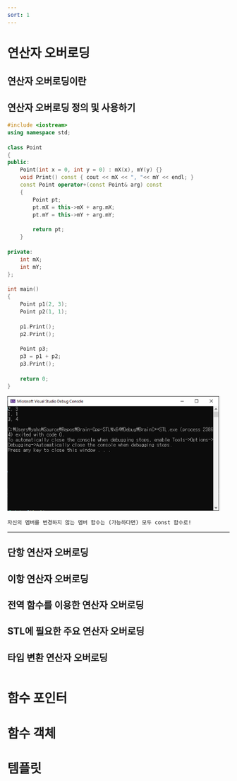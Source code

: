 ```yaml
---
sort: 1
---
```


# 연산자 오버로딩
## 연산자 오버로딩이란
## 연산자 오버로딩 정의 및 사용하기

```cpp
#include <iostream>
using namespace std;

class Point
{
public:
	Point(int x = 0, int y = 0) : mX(x), mY(y) {}
	void Print() const { cout << mX << ", "<< mY << endl; }
	const Point operator+(const Point& arg) const
	{
		Point pt;
		pt.mX = this->mX + arg.mX;
		pt.mY = this->mY + arg.mY;

		return pt;
	}

private:
	int mX;
	int mY;
};

int main()
{
	Point p1(2, 3);
	Point p2(1, 1);

	p1.Print();
	p2.Print();

	Point p3;
	p3 = p1 + p2;
	p3.Print();
	
	return 0;
}
```

<img src="2021-01-06-21-23-31.png" width="480"/>

```tip
자신의 멤버를 변경하지 않는 멤버 함수는 (가능하다면) 모두 const 함수로!
```


---

## 단항 연산자 오버로딩
## 이항 연산자 오버로딩
## 전역 함수를 이용한 연산자 오버로딩
## STL에 필요한 주요 연산자 오버로딩
## 타입 변환 연산자 오버로딩

```note

```

# 함수 포인터

# 함수 객체

# 템플릿
